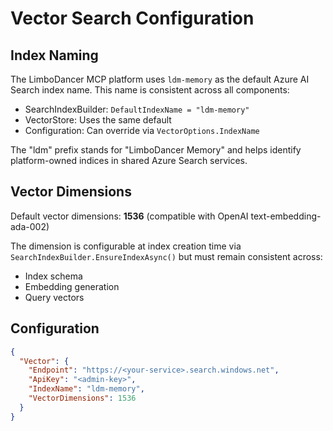 # Vector Search Configuration

## Index Naming

The LimboDancer MCP platform uses `ldm-memory` as the default Azure AI Search index name. This name is consistent across all components:

- SearchIndexBuilder: `DefaultIndexName = "ldm-memory"`
- VectorStore: Uses the same default
- Configuration: Can override via `VectorOptions.IndexName`

The "ldm" prefix stands for "LimboDancer Memory" and helps identify platform-owned indices in shared Azure Search services.

## Vector Dimensions

Default vector dimensions: **1536** (compatible with OpenAI text-embedding-ada-002)

The dimension is configurable at index creation time via `SearchIndexBuilder.EnsureIndexAsync()` but must remain consistent across:
- Index schema
- Embedding generation
- Query vectors

## Configuration

```json
{
  "Vector": {
    "Endpoint": "https://<your-service>.search.windows.net",
    "ApiKey": "<admin-key>",
    "IndexName": "ldm-memory",
    "VectorDimensions": 1536
  }
}